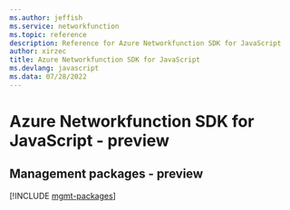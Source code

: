 ```yaml
---
ms.author: jeffish
ms.service: networkfunction
ms.topic: reference
description: Reference for Azure Networkfunction SDK for JavaScript
author: xirzec
title: Azure Networkfunction SDK for JavaScript
ms.devlang: javascript
ms.data: 07/28/2022
---
```

# Azure Networkfunction SDK for JavaScript - preview

## Management packages - preview
[!INCLUDE [mgmt-packages](networkfunction-mgmt-index.md)]
